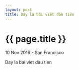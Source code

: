 ```yaml
---
layout: post
title: Đây là bài viết đầu tiên
---
```


{{ page.title }}
================

<p class="meta">10 Nov 2016 - San Francisco</p>

Day la bai viet dau tien
